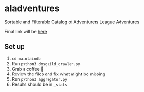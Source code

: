 # aladventures
Sortable and Filterable Catalog of Adventurers League Adventures

Final link will be [here](https://hoshisabi.com/al_adventure_catalog/)



## Set up

1. `cd maintaindb`
2. Run `python3 dmsguild_crawler.py`
3. Grab a coffee 🍵
4. Review the files and fix what might be missing
5. Run `python3 aggregator.py`
6. Results should be in `_stats`
